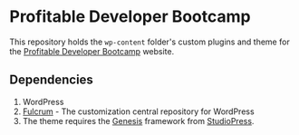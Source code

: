 # Profitable Developer Bootcamp

This repository holds the `wp-content` folder's custom plugins and theme for the [Profitable Developer Bootcamp](https://profitabledeveloperbootcamp.knowthecode.io/) website.

## Dependencies

1. WordPress
2. [Fulcrum](https://github.com/hellofromtonya/Fulcrum) - The customization central repository for WordPress
3. The theme requires the [Genesis](http://www.studiopress.com/features/) framework from [StudioPress](http://www.studiopress.com).

